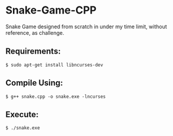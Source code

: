 # Snake-Game-CPP
Snake Game designed from scratch in under my time limit, without reference, as challenge.


## Requirements:

	$ sudo apt-get install libncurses-dev

## Compile Using:

	$ g++ snake.cpp -o snake.exe -lncurses

## Execute:

	$ ./snake.exe
